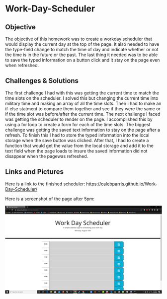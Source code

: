 # Work-Day-Scheduler

## Objective
The objective of this homework was to create a workday scheduler that would display the current day at the top of the page. It also needed to have the type-field change to match the time of day and indicate whether or not the time is in the future or the past. The last thing it needed was to be able to save the typed information on a button click and it stay on the page even when refreshed.

## Challenges & Solutions
The first challenge I had with this was getting the current time to match the time slots on the scheduler. I solved this but changing the current time into military time and making an array of all the time slots. Then I had to make an if-else statment to compare them together and see if they were the same or if the time slot was before/after the current time. The next challenge I faced was getting the scheduler to render on the page. I accomplished this by using a for loop to create a form for each of the time slots. The biggest challenge was getting the saved text information to stay on the page after a refresh. To finish this I had to store the typed information into the local storage when the save button was clicked. After that, I had to create a function that would get the value from the local storage and add it to the text field when the page loads to insure the saved information did not disappear when the pagewas refreshed.

## Links and Pictures
Here is a link to the finished scheduler: https://calebparris.github.io/Work-Day-Scheduler/

Here is a screenshot of the page after 5pm:

![Workday Scheduler Page](Workday-Scheduler.png)
